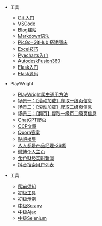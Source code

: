 * 工具

  * [Git 入门](Warehouse/Git.md)
  * [VSCode](Warehouse/VSCode.md)
  * [Blog建站](Warehouse/Blog.md)
  * [Markdown语法](Warehouse/Markdown.md)
  * [PicGo+GitHub 搭建图床](Warehouse/PicGo_GitHub.md)
  * [Excel技巧](Warehouse/Excel_Skills.md)
  * [Pyecharts入门](Warehouse/1_Pyecharts.md)
  * [AutodeskFusion360](Warehouse/AutodeskFusion360.md)
  * [Flask入门](Warehouse/Flask_1_Tutorial.md)
  * [Flask源码](Warehouse/Flask_2_Todolist.md)
* PlayWright
  * [PlayWright爬虫通用方法](Warehouse/Play_Wright_modules.md)
  * [场景一：【滚动加载】爬取一级页信息](Warehouse/Code_Scroll_TopPage.md)
  * [场景二：【滚动加载】爬取二级页信息](Warehouse/Code_Scroll_SonPage.md)
  * [场景三：【翻页】提取一级页二级页信息](Warehouse/Code_Turn_TopSonPage.md)
  * [ChatGPT爬虫](Warehouse/Code_ChatGPT.md)
  * [CCP文章](Warehouse/Code_CCP.md)
  * [Quora答案](Warehouse/Code_Quora.md)
  * [贴吧楼层](Warehouse/Code_TieBa.md)
  * [人人都是产品经理-36氪](Warehouse/Code_WSPM.md)
  * [微博个人主页](Warehouse/Code_WeiBo.md)
  * [金色财经实时新闻](Warehouse/Code_Jinse.md)
  * [抖音搜索用户列表](Warehouse/Code_DouYin.md)
* 工具
  * [爬前须知](Warehouse/2_WebCrawlerTutorial.md)
  * [初级工具](Warehouse/2_WebCrawlerBasicTool.md)
  * [初级示例](Warehouse/2_WebCrawlerBasicCase.md)
  * [中级Scrapy](Warehouse/2_WebCrawlerScrapy.md)
  * [中级Ajax](Warehouse/2_WebCrawlerAjax.md)
  * [中级Selenium](Warehouse/2_WebCrawlerSelenium.md)

